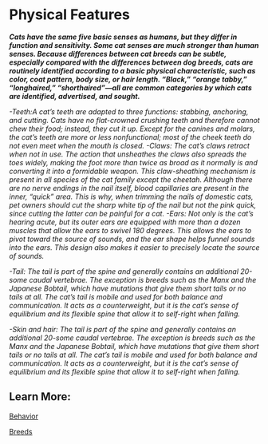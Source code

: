# Physical Features 

**_Cats have the same five basic senses as humans, but they differ in function and sensitivity. Some cat senses are much stronger than human senses.
Because differences between cat breeds can be subtle, especially compared with the differences between dog breeds, cats are routinely identified according to a basic physical characteristic, such as color, coat pattern, body size, or hair length. “Black,” “orange tabby,” “longhaired,” “shorthaired”—all are common categories by which cats are identified, advertised, and sought._**

_-Teeth:A cat’s teeth are adapted to three functions: stabbing, anchoring, and cutting. Cats have no flat-crowned crushing teeth and therefore cannot chew their food; instead, they cut it up. Except for the canines and molars, the cat’s teeth are more or less nonfunctional; most of the cheek teeth do not even meet when the mouth is closed.
-Claws: The cat’s claws retract when not in use. The action that unsheathes the claws also spreads the toes widely, making the foot more than twice as broad as it normally is and converting it into a formidable weapon. This claw-sheathing mechanism is present in all species of the cat family except the cheetah. Although there are no nerve endings in the nail itself, blood capillaries are present in the inner, “quick” area. This is why, when trimming the nails of domestic cats, pet owners should cut the sharp white tip of the nail but not the pink quick, since cutting the latter can be painful for a cat.
-Ears: Not only is the cat’s hearing acute, but its outer ears are equipped with more than a dozen muscles that allow the ears to swivel 180 degrees. This allows the ears to pivot toward the source of sounds, and the ear shape helps funnel sounds into the ears. This design also makes it easier to precisely locate the source of sounds._

_-Tail: The tail is part of the spine and generally contains an additional 20-some caudal vertebrae. The exception is breeds such as the Manx and the Japanese Bobtail, which have mutations that give them short tails or no tails at all. The cat’s tail is mobile and used for both balance and communication. It acts as a counterweight, but it is the cat’s sense of equilibrium and its flexible spine that allow it to self-right when falling._

_-Skin and hair: The tail is part of the spine and generally contains an additional 20-some caudal vertebrae. The exception is breeds such as the Manx and the Japanese Bobtail, which have mutations that give them short tails or no tails at all. The cat’s tail is mobile and used for both balance and communication. It acts as a counterweight, but it is the cat’s sense of equilibrium and its flexible spine that allow it to self-right when falling._


## Learn More: 

[Behavior](behavior/behavior.md)

[Breeds](breeds.md)

